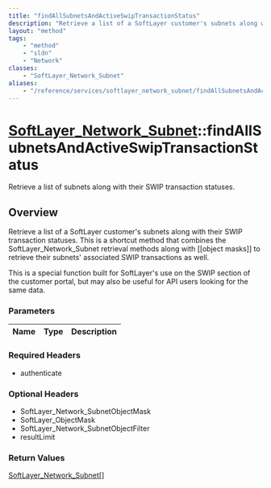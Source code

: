 ```yaml
---
title: "findAllSubnetsAndActiveSwipTransactionStatus"
description: "Retrieve a list of a SoftLayer customer's subnets along with their SWIP transaction statuses. This is a shortcut method... "
layout: "method"
tags:
    - "method"
    - "sldn"
    - "Network"
classes:
    - "SoftLayer_Network_Subnet"
aliases:
    - "/reference/services/softlayer_network_subnet/findAllSubnetsAndActiveSwipTransactionStatus"
---
```

# [SoftLayer_Network_Subnet](/reference/services/SoftLayer_Network_Subnet)::findAllSubnetsAndActiveSwipTransactionStatus

Retrieve a list of subnets along with their SWIP transaction statuses.


## Overview 
Retrieve a list of a SoftLayer customer's subnets along with their SWIP transaction statuses. This is a shortcut method that combines the SoftLayer_Network_Subnet retrieval methods along with [[object masks]] to retrieve their subnets' associated SWIP transactions as well. 

This is a special function built for SoftLayer's use on the SWIP section of the customer portal, but may also be useful for API users looking for the same data. 

### Parameters 
|Name | Type | Description |
| --- | --- | --- |


### Required Headers
* authenticate

### Optional Headers
* SoftLayer_Network_SubnetObjectMask
* SoftLayer_ObjectMask
* SoftLayer_Network_SubnetObjectFilter
* resultLimit

### Return Values
<a href='/reference/datatypes/SoftLayer_Network_Subnet'>SoftLayer_Network_Subnet[] </a>

